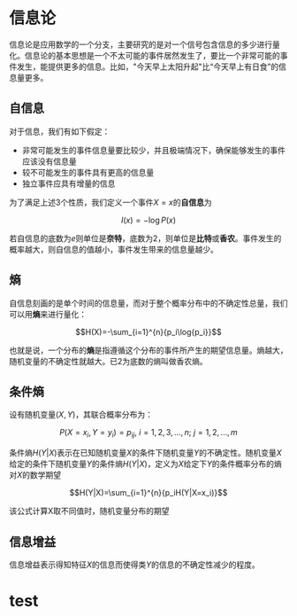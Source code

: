 # 信息论

信息论是应用数学的一个分支，主要研究的是对一个信号包含信息的多少进行量化。信息论的基本思想是一个不太可能的事件居然发生了，要比一个非常可能的事件发生，能提供更多的信息。比如，"今天早上太阳升起"比“今天早上有日食”的信息量更多。

## 自信息

对于信息，我们有如下假定：

- 非常可能发生的事件信息量要比较少，并且极端情况下，确保能够发生的事件应该没有信息量
- 较不可能发生的事件具有更高的信息量
- 独立事件应具有增量的信息

为了满足上述3个性质，我们定义一个事件$X=x$的**自信息**为

$$I(x)=-\log{P(x)}$$

若自信息的底数为$e$则单位是**奈特**，底数为2，则单位是**比特**或**香农**。事件发生的概率越大，则自信息的值越小，事件发生带来的信息量越少。

## 熵

自信息刻画的是单个时间的信息量，而对于整个概率分布中的不确定性总量，我们可以用**熵**来进行量化：

$$H(X)=-\sum_{i=1}^{n}{p_i\log{p_i}}​$$

也就是说，一个分布的**熵**是指遵循这个分布的事件所产生的期望信息量。熵越大，随机变量的不确定性就越大。已2为底数的熵叫做香农熵。

## 条件熵

设有随机变量$(X,Y)​$，其联合概率分布为：

$$P(X=x_i, Y=y_i)=p_{ij},\ i=1,2,3,...,n;\ j=1,2,...,m$$

条件熵$H(Y|X)$表示在已知随机变量$X$的条件下随机变量$Y$的不确定性。随机变量$X$给定的条件下随机变量$Y$的条件熵$H(Y|X)$，定义为$X$给定下$Y$的条件概率分布的熵对$X$的数学期望

$$H(Y|X)=\sum_{i=1}^{n}{p_iH(Y|X=x_i)}$$

该公式计算X取不同值时，随机变量分布的期望

## 信息增益

信息增益表示得知特征$X$的信息而使得类$Y$的信息的不确定性减少的程度。

# test